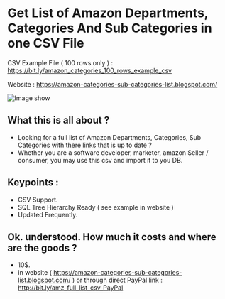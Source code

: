 # Get List of Amazon Departments, Categories And Sub Categories in one CSV File


CSV Example File ( 100 rows only ) : https://bit.ly/amazon_categories_100_rows_example_csv

Website : https://amazon-categories-sub-categories-list.blogspot.com/

![Image show ](https://github.com/postme205/Download-List-of-Amazon-Categories-and-subcategories-in-one-csv-file/blob/main/dist/images/ListOfCsvSmall.jpg?raw=true)

## What this is all about ?

* Looking for a full list of Amazon Departments, Categories, Sub Categories with there links that is up to date ?
* Whether you are a software developer, marketer, amazon Seller / consumer, you may use this csv and import it to you DB.

## Keypoints :

* CSV Support.
* SQL Tree Hierarchy Ready ( see example in website )  
* Updated Frequently.

## Ok. understood. How much it costs and where are the goods ? 

* 10$.
* in website ( https://amazon-categories-sub-categories-list.blogspot.com/ ) or through direct PayPal link : http://bit.ly/amz_full_list_csv_PayPal
